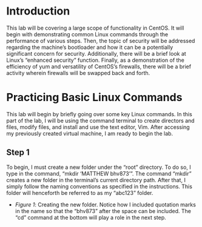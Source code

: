 # Introduction

This lab will be covering a large scope of functionality in CentOS. It will begin with demonstrating common Linux commands through the performance of various steps. Then, the topic of security will be addressed regarding the machine’s bootloader and how it can be a potentially significant concern for security. Additionally, there will be a brief look at Linux’s “enhanced security” function. Finally, as a demonstration of the efficiency of yum and versatility of CentOS’s firewalls, there will be a brief activity wherein firewalls will be swapped back and forth.

# Practicing Basic Linux Commands

This lab will begin by briefly going over some key Linux commands. In this part of the lab, I will be using the command terminal to create directors and files, modify files, and install and use the text editor, Vim. After accessing my previously created virtual machine, I am ready to begin the lab.

## Step 1

To begin, I must create a new folder under the “root” directory. To do so, I type in the command, “mkdir ‘MATTHEW bhv873’”. The command “mkdir” creates a new folder in the terminal’s current directory path. After that, I simply follow the naming conventions as specified in the instructions. This folder will henceforth be referred to as my “abc123” folder.

- _Figure 1_: Creating the new folder. Notice how I included quotation marks in the name so that the “bhv873” after the space can be included. The “cd” command at the bottom will play a role in the next step.
